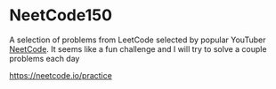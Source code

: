 # NeetCode150

A selection of problems from LeetCode selected by popular YouTuber [NeetCode](https://www.youtube.com/@NeetCode). 
It seems like a fun challenge and I will try to solve a couple problems each day

https://neetcode.io/practice
